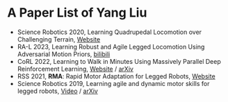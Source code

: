 # A Paper List of Yang Liu
- Science Robotics 2020, Learning Quadrupedal Locomotion over Challenging Terrain, [Website](https://leggedrobotics.github.io/rl-blindloco/) 
- RA-L 2023, Learning Robust and Agile Legged Locomotion Using Adversarial Motion Priors, [bilibili](https://www.bilibili.com/video/BV1nM4y177rY/)
- CoRL 2022, Learning to Walk in Minutes Using Massively Parallel Deep Reinforcement Learning, [Website](https://leggedrobotics.github.io/legged_gym/) /  [arXiv](https://arxiv.org/abs/2109.11978)
- RSS 2021, **RMA**: Rapid Motor Adaptation for Legged Robots, [Website](https://ashish-kmr.github.io/rma-legged-robots/)
- Science Robotics 2019, Learning agile and dynamic motor skills for legged robots, [Video](https://youtu.be/aTDkYFZFWug?si=uOz0P2ErlVum0TO0) / [arXiv](https://arxiv.org/abs/1901.08652)

